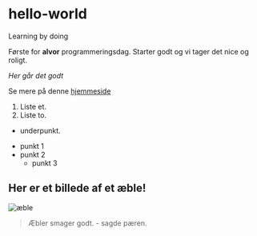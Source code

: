 # hello-world
Learning by doing

Første for **alvor** programmeringsdag. Starter godt og vi tager det nice og roligt. 

*Her går det godt*

Se mere på denne [hjemmeside](https://www.dr.dk/)

1. Liste et. 
2. Liste to.
  * underpunkt.

- punkt 1
- punkt 2
  - punkt 3
  
## Her er et billede af et æble!
  
  ![æble](https://madkurven.dk/wp-content/uploads/royal_gala_aebler_2.png)
  
>Æbler smager godt. - sagde pæren.
 
